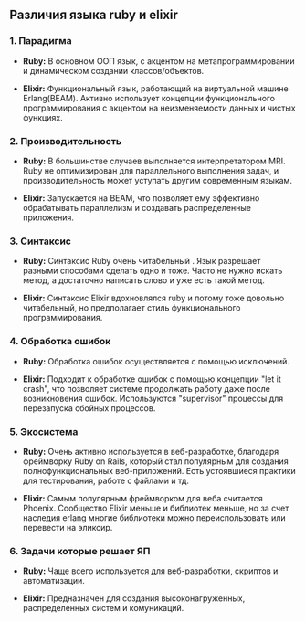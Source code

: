 <h2>Различия языка ruby и elixir</h2>

### 1. **Парадигма**

- **Ruby:** В основном ООП язык, с акцентом на метапрограммировании и динамическом создании классов/объектов. 

- **Elixir:** Функциональный язык, работающий на виртуальной машине Erlang(BEAM). Активно использует концепции функционального программирования c акцентом на неизменяемости данных и чистых функциях.


### 2. **Производительность**

- **Ruby:** В большинстве случаев выполняется интерпретатором MRI. Ruby не оптимизирован для параллельного выполнения задач, и производительность может уступать другим современным языкам. 

- **Elixir:** Запускается на BEAM, что позволяет ему эффективно обрабатывать параллелизм и создавать распределенные приложения. 

### 3. **Синтаксис**

- **Ruby:** Синтаксис Ruby очень читабельный . Язык разрешает разными способами сделать одно и тоже. Часто не нужно искать метод, а достаточно написать слово и уже есть такой метод.

- **Elixir:** Синтаксис Elixir вдохновлялся ruby и потому тоже довольно читабельный, но предполагает стиль функционального программирования. 

### 4. **Обработка ошибок**

- **Ruby:** Обработка ошибок осуществляется с помощью исключений.

- **Elixir:** Подходит к обработке ошибок с помощью концепции "let it crash", что позволяет системе продолжать работу даже после возникновения ошибок. Используются "supervisor" процессы для перезапуска сбойных процессов.

### 5. **Экосистема**

- **Ruby:** Очень активно используется в веб-разработке, благодаря фреймворку Ruby on Rails, который стал популярным для создания полнофункциональных веб-приложений. Есть устоявшиеся практики для тестирования, работе с файлами и тд. 

- **Elixir:** Самым популярным фреймворком для веба считается Phoenix. Сообщество Elixir меньше и библиотек меньше, но за счет наследия erlang многие библиотеки можно переиспользовать или перевести на эликсир. 


### 6. **Задачи которые решает ЯП**

- **Ruby:** Чаще всего используется для веб-разработки, скриптов и автоматизации.

- **Elixir:** Предназначен для создания высоконагруженных, распределенных систем и комуникаций.
